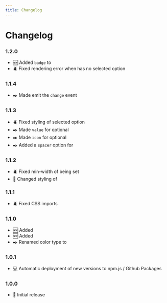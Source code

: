 ```yaml
---
title: Changelog
---
```


# Changelog
### 1.2.0
- 🆕 Added `badge` to <Badge text="SuiButton" type="tip" />
- 🪲 Fixed rendering error when <Badge text="SuiSelect" type="tip" /> has no selected option

### 1.1.4
- ✒️ Made <Badge text="SuiSelect" type="tip" /> emit the `change` event
### 1.1.3
- 🪲 Fixed styling of <Badge text="SuiSelect" type="tip" /> selected option
- ✒️ Made `value` for <Badge text="SuiSelect" type="tip" /> optional
- ✒️ Made `icon` for <Badge text="SuiSelect" type="tip" /> optional
- ✒️ Added a `spacer` option for <Badge text="SuiSelect" type="tip" />

### 1.1.2
- 🪲 Fixed min-width of <Badge text="SuiSelect" type="tip" /> being set
- 🎨 Changed styling of <Badge text="SuiBadge" type="tip" />

### 1.1.1
- 🪲 Fixed CSS imports

### 1.1.0
- 🆕 Added <Badge text="Icons.FontAwesome" type="tip" />
- 🆕 Added <Badge text="SuiBadge" type="tip" />
- ✒️ Renamed <Badge text="bright" type="info" /> color type to <Badge text="inverse" type="info" />

### 1.0.1
- 💻 Automatic deployment of new versions to npm.js / Github Packages

### 1.0.0
- 🛫 Initial release